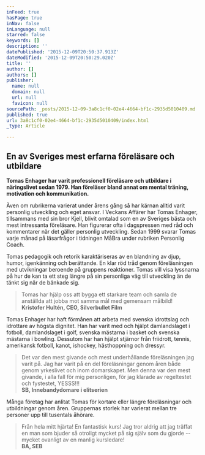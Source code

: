 ```yaml
---
inFeed: true
hasPage: true
inNav: false
inLanguage: null
starred: false
keywords: []
description: ''
datePublished: '2015-12-09T20:50:37.913Z'
dateModified: '2015-12-09T20:50:29.020Z'
title: ''
author: []
authors: []
publisher:
  name: null
  domain: null
  url: null
  favicon: null
sourcePath: _posts/2015-12-09-3a8c1cf0-02e4-4664-bf1c-2935d5010409.md
published: true
url: 3a8c1cf0-02e4-4664-bf1c-2935d5010409/index.html
_type: Article

---
```

## En av Sveriges mest erfarna föreläsare och utbildare

**Tomas Enhager har varit professionell föreläsare och utbildare i näringslivet sedan 1979\. Han föreläser bland annat om mental träning, motivation och kommunikation.**

Även om rubrikerna varierat under årens gång så har kärnan alltid varit personlig utveckling och eget ansvar. I Veckans Affärer har Tomas Enhager, tillsammans med sin bror Kjell, blivit omtalad som en av Sveriges bästa och mest intressanta föreläsare. Han figurerar ofta i dagspressen med råd och kommentarer när det gäller personlig utveckling. Sedan 1999 svarar Tomas varje månad på läsarfrågor i tidningen MåBra under rubriken Personlig Coach.

Tomas pedagogik och retorik karaktäriseras av en blandning av djup, humor, igenkänning och berättande. En klar röd tråd genom föreläsningen med utvikningar beroende på gruppens reaktioner. Tomas vill visa lyssnarna på hur de kan ta ett steg längre på sin personliga väg till utveckling än de tänkt sig när de bänkade sig.

> Tomas har hjälp oss att bygga ett starkare team och samla de anställda att jobba mot samma mål med gemensam målbild!  
> **Kristofer Hultén, CEO, Silverbullet Film**

Tomas Enhager har haft förmånen att arbeta med svenska idrottslag och idrottare av högsta dignitet. Han har varit med och hjälpt damlandslaget i fotboll, damlandslaget i golf, svenska mästarna i basket och svenska mästarna i bowling. Dessutom har han hjälpt stjärnor från friidrott, tennis, amerikansk fotboll, kanot, ishockey, hästhoppning och dressyr.

> Det var den mest givande och mest underhållande föreläsningen jag varit på. Jag har varit på en del föreläsningar genom åren både genom yrkeslivet och inom domarskapet. Men denna var den mest givande, i alla fall för mig personligen, för jag klarade av regeltestet och fystestet, YESSS!!!  
> **SB, Innebandydomare i elitserien**

Många företag har anlitat Tomas för kortare eller längre föreläsningar och utbildningar genom åren. Gruppernas storlek har varierat mellan tre personer upp till tusentals åhörare.

> Från hela mitt hjärta! En fantastisk kurs! Jag tror aldrig att jag träffat en man som bjuder så otroligt mycket på sig själv som du gjorde -- mycket ovanligt av en manlig kursledare!  
> **BA, SEB**